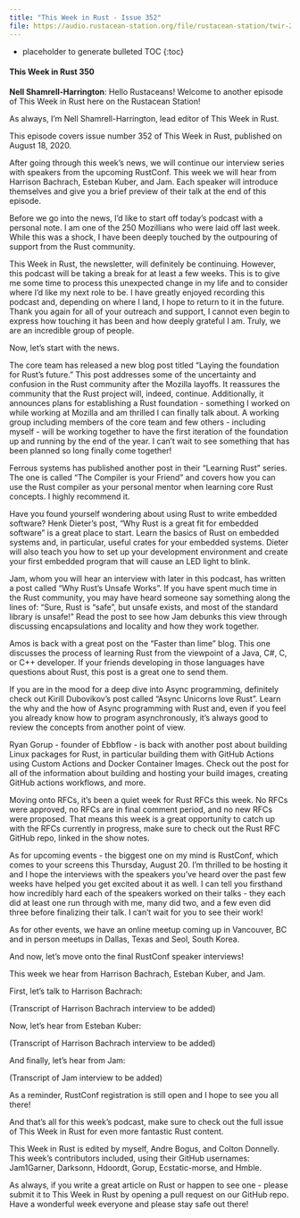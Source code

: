 ```yaml
---
title: "This Week in Rust - Issue 352"
file: https://audio.rustacean-station.org/file/rustacean-station/twir-2020-08-19.mp3
---
```


* placeholder to generate bulleted TOC
{:toc}

#### This Week in Rust 350

__Nell Shamrell-Harrington__: Hello Rustaceans! Welcome to another episode of This Week in Rust here on the Rustacean Station!

As always, I’m Nell Shamrell-Harrington, lead editor of This Week in Rust.

This episode covers issue number 352 of This Week in Rust, published on August 18, 2020.

After going through this week’s news, we will continue our interview series with speakers from the upcoming RustConf. This week we will hear from Harrison Bachrach, Esteban Kuber, and Jam. Each speaker will introduce themselves and give you a brief preview of their talk at the end of this episode.

Before we go into the news, I’d like to start off today’s podcast with a personal note. I am one of the 250 Mozillians who were laid off last week. While this was a shock, I have been deeply touched by the outpouring of support from the Rust community.

This Week in Rust, the newsletter, will definitely be continuing. However, this podcast will be taking a break for at least a few weeks. This is to give me some time to process this unexpected change in my life and to consider where I’d like my next role to be. I have greatly enjoyed recording this podcast and, depending on where I land, I hope to return to it in the future. Thank you again for all of your outreach and support, I cannot even begin to express how touching it has been and how deeply grateful I am. Truly, we are an incredible group of people.

Now, let’s start with the news.

The core team has released a new blog post titled “Laying the foundation for Rust’s future.” This post addresses some of the uncertainty and confusion in the Rust community after the Mozilla layoffs. It reassures the community that the Rust project will, indeed, continue. Additionally, it announces plans for establishing a Rust foundation - something I worked on while working at Mozilla and am thrilled I can finally talk about. A working group including members of the core team and few others - including myself - will be working together to have the first iteration of the foundation up and running by the end of the year. I can’t wait to see something that has been planned so long finally come together!

Ferrous systems has published another post in their “Learning Rust” series. The one is called “The Compiler is your Friend” and covers how you can use the Rust compiler as your personal mentor when learning core Rust concepts. I highly recommend it.

Have you found yourself wondering about using Rust to write embedded software? Henk Dieter’s post, “Why Rust is a great fit for embedded software” is a great place to start. Learn the basics of Rust on embedded systems and, in particular, useful crates for your embedded systems. Dieter will also teach you how to set up your development environment and create your first embedded program that will cause an LED light to blink.

Jam, whom you will hear an interview with later in this podcast, has written a post called “Why Rust’s Unsafe Works”. If you have spent much time in the Rust community, you may have heard someone say something along the lines of: “Sure, Rust is “safe”, but unsafe exists, and most of the standard library is unsafe!” Read the post to see how Jam debunks this view through discussing encapsulations and locality and how they work together.

Amos is back with a great post on the “Faster than lime” blog. This one discusses the process of learning Rust from the viewpoint of a Java, C#, C, or C++ developer. If your friends developing in those languages have questions about Rust, this post is a great one to send them.

If you are in the mood for a deep dive into Async programming, definitely check out Kirill Dubovikov’s post called “Async Unicorns love Rust”. Learn the why and the how of Async programming with Rust and, even if you feel you already know how to program asynchronously, it’s always good to review the concepts from another point of view.

Ryan Gorup - founder of Ebbflow - is back with another post about building Linux packages for Rust, in particular building them with GitHub Actions using Custom Actions and Docker Container Images. Check out the post for all of the information about building and hosting your build images, creating GitHub actions workflows, and more.

Moving onto RFCs, it’s been a quiet week for Rust RFCs this week. No RFCs were approved, no RFCs are in final comment period, and no new RFCs were proposed. That means this week is a great opportunity to catch up with the RFCs currently in progress, make sure to check out the Rust RFC GitHub repo, linked in the show notes.

As for upcoming events - the biggest one on my mind is RustConf, which comes to your screens this Thursday, August 20. I’m thrilled to be hosting it and I hope the interviews with the speakers you’ve heard over the past few weeks have helped you get excited about it as well. I can tell you firsthand how incredibly hard each of the speakers worked on their talks - they each did at least one run through with me, many did two, and a few even did three before finalizing their talk. I can’t wait for you to see their work!

As for other events, we have an online meetup coming up in Vancouver, BC and in person meetups in Dallas, Texas and Seol, South Korea.

And now, let’s move onto the final RustConf speaker interviews!

This week we hear from Harrison Bachrach, Esteban Kuber, and Jam.

First, let’s talk to Harrison Bachrach:

(Transcript of Harrison Bachrach interview to be added)

Now, let’s hear from Esteban Kuber:

(Transcript of Harrison Bachrach interview to be added)

And finally, let’s hear from Jam:

(Transcript of Jam interview to be added)

As a reminder, RustConf registration is still open and I hope to see you all there!

And that’s all for this week’s podcast, make sure to check out the full issue of This Week in Rust for even more fantastic Rust content.

This Week in Rust is edited by myself, Andre Bogus, and Colton Donnelly. This week’s contributors included, using their GitHub usernames: Jam1Garner, Darksonn, Hdoordt, Gorup, Ecstatic-morse, and Hmble.

As always, if you write a great article on Rust or happen to see one - please submit it to This Week in Rust by opening a pull request on our GitHub repo. Have a wonderful week everyone and please stay safe out there!
